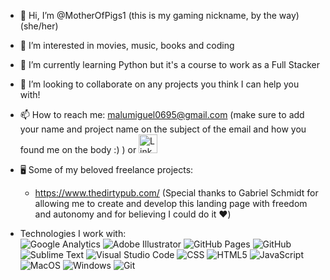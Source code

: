 - 👋 Hi, I’m @MotherOfPigs1 (this is my gaming nickname, by the way) (she/her)
- 👀 I’m interested in movies, music, books and coding
- 🌱 I’m currently learning Python but it's a course to work as a Full Stacker
- 💞️ I’m looking to collaborate on any projects you think I can help you with!
- 📫 How to reach me: malumiguel0695@gmail.com (make sure to add your name and project name on the subject of the email and how you found me on the body :) ) or [<img src='https://img.shields.io/badge/LinkedIn-0077B5?style=for-the-badge&logo=linkedin&logoColor=white' alt='LinkedIn' height='30'>](https://www.linkedin.com/in/maria-luisa-miguel/)

- 🖥️ Some of my beloved freelance projects:
  - https://www.thedirtypub.com/ (Special thanks to Gabriel Schmidt for allowing me to create and develop this landing page with freedom and autonomy and for believing I     could do it ♥️)
  
 - Technologies I work with:<br>
   ![Google Analytics](https://img.shields.io/badge/Google%20Analytics-E37400?style=for-the-badge&logo=google%20analytics&logoColor=white)
   ![Adobe Illustrator](https://img.shields.io/badge/Adobe%20Illustrator-FF9A00?style=for-the-badge&logo=adobe%20illustrator&logoColor=white)
   ![GitHub Pages](https://img.shields.io/badge/GitHub%20Pages-222222?style=for-the-badge&logo=GitHub%20Pages&logoColor=white)
   ![GitHub](https://img.shields.io/badge/GitHub-100000?style=for-the-badge&logo=github&logoColor=white)
   ![Sublime Text](https://img.shields.io/badge/sublime_text-%23575757.svg?&style=for-the-badge&logo=sublime-text&logoColor=important)
   ![Visual Studio Code](https://img.shields.io/badge/Visual_Studio_Code-0078D4?style=for-the-badge&logo=visual%20studio%20code&logoColor=white)
   ![CSS](https://img.shields.io/badge/CSS3-1572B6?style=for-the-badge&logo=css3&logoColor=white)
   ![HTML5](https://img.shields.io/badge/HTML5-E34F26?style=for-the-badge&logo=html5&logoColor=white)
   ![JavaScript](https://img.shields.io/badge/JavaScript-323330?style=for-the-badge&logo=javascript&logoColor=F7DF1E)
   ![MacOS](https://img.shields.io/badge/mac%20os-000000?style=for-the-badge&logo=apple&logoColor=white)
   ![Windows](https://img.shields.io/badge/Windows-0078D6?style=for-the-badge&logo=windows&logoColor=white)
   ![Git](https://img.shields.io/badge/GIT-E44C30?style=for-the-badge&logo=git&logoColor=white)
